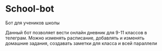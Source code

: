 # School-bot
Бот для учеников школы

Данный бот позволяет вести онлайн дневник для 9-11 классов в телеграм. Можно изменять расписание, добавлять и изменять домашние задания,
создавать заметки для класса и всей параллели
